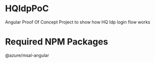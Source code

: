 # HQIdpPoC
Angular Proof Of Concept Project to show how HQ Idp login flow works
# Required NPM Packages

@azure/msal-angular
